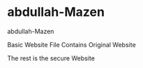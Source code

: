 # abdullah-Mazen
abdullah-Mazen

Basic Website File Contains Original Website

The rest is the secure Website
